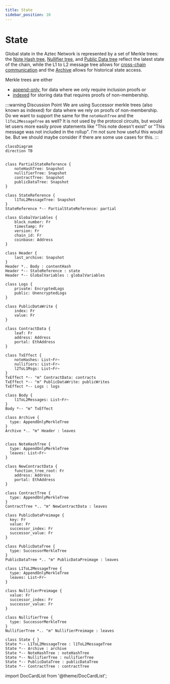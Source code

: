 ```yaml
---
title: State
sidebar_position: 10
---
```


# State

Global state in the Aztec Network is represented by a set of Merkle trees: the [Note Hash tree](./note_hash_tree.md), [Nullifier tree](./nullifier_tree.md), and [Public Data tree](./public_data_tree.md) reflect the latest state of the chain, while the L1 to L2 message tree allows for [cross-chain communication](../contracts/#l2-outbox) and the [Archive](./archive.md) allows for historical state access.

Merkle trees are either 
- [append-only](./tree_impls.md#append-only-merkle-trees), for data where we only require inclusion proofs or 
- [indexed](./tree_impls.md#indexed-merkle-trees) for storing data that requires proofs of non-membership.

:::warning Discussion Point
We are using Successor merkle trees (also known as indexed) for data where we rely on proofs of non-membership. Do we want to support the same for the `noteHashTree` and the `l1ToL2MessageTree` as well? It is not used by the protocol circuits, but would let users more easily prove statements like "This note doesn't exist" or "This message was not included in the rollup". I'm not sure how useful this would be. But we should maybe consider if there are some use cases for this.
:::

```mermaid
classDiagram
direction TB


class PartialStateReference {
    noteHashTree: Snapshot
    nullifierTree: Snapshot
    contractTree: Snapshot
    publicDataTree: Snapshot
}

class StateReference {
    l1ToL2MessageTree: Snapshot
}
StateReference *-- PartialStateReference: partial

class GlobalVariables {
    block_number: Fr
    timestamp: Fr
    version: Fr
    chain_id: Fr
    coinbase: Address
}

class Header {
    last_archive: Snapshot
}
Header *.. Body : contentHash
Header *-- StateReference : state
Header *-- GlobalVariables : globalVariables

class Logs {
    private: EncryptedLogs
    public: UnencryptedLogs
}

class PublicDataWrite {
    index: Fr
    value: Fr
}

class ContractData {
    leaf: Fr
    address: Address
    portal: EthAddress
}

class TxEffect {
    noteHashes: List~Fr~
    nullifiers: List~Fr~
    l2ToL1Msgs: List~Fr~
}
TxEffect *-- "m" ContractData: contracts
TxEffect *-- "m" PublicDataWrite: publicWrites
TxEffect *-- Logs : logs

class Body {
    l1ToL2Messages: List~Fr~
}
Body *-- "m" TxEffect

class Archive {
  type: AppendOnlyMerkleTree
}
Archive *.. "m" Header : leaves


class NoteHashTree {
  type: AppendOnlyMerkleTree
  leaves: List~Fr~
}

class NewContractData {
    function_tree_root: Fr
    address: Address
    portal: EthAddress
}

class ContractTree {
  type: AppendOnlyMerkleTree
}
ContractTree *.. "m" NewContractData : leaves 

class PublicDataPreimage {
  key: Fr
  value: Fr
  successor_index: Fr
  successor_value: Fr
}

class PublicDataTree {
  type: SuccessorMerkleTree
}
PublicDataTree *.. "m" PublicDataPreimage : leaves 

class L1ToL2MessageTree {
  type: AppendOnlyMerkleTree
  leaves: List~Fr~
}

class NullifierPreimage {
  value: Fr
  successor_index: Fr
  successor_value: Fr
}

class NullifierTree {
  type: SuccessorMerkleTree
}
NullifierTree *.. "m" NullifierPreimage : leaves

class State { }
State *-- L1ToL2MessageTree : l1ToL2MessageTree
State *-- Archive : archive
State *-- NoteHashTree : noteHashTree
State *-- NullifierTree : nullifierTree
State *-- PublicDataTree : publicDataTree
State *-- ContractTree : contractTree
```


import DocCardList from '@theme/DocCardList';

<DocCardList />
